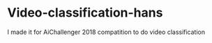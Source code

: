 # Video-classification-hans
I made it for AiChallenger 2018 compatition to do video classification 

